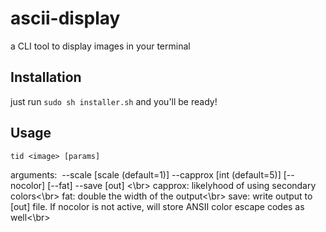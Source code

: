 # ascii-display
a CLI tool to display images in your terminal

## Installation

just run `sudo sh installer.sh` and you'll be ready!

## Usage

`tid <image> [params]`

arguments: <image> --scale [scale (default=1)] --capprox [int (default=5)] [--nocolor] [--fat] --save [out] <\br>
            capprox: likelyhood of using secondary colors<\br>
            fat: double the width of the output<\br>
            save: write output to [out] file. If nocolor is not active, will store ANSII color escape codes as well<\br>
